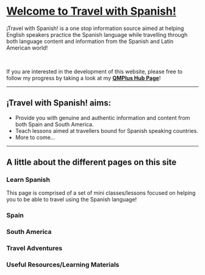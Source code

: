 <h1><u>Welcome to Travel with Spanish!</u></h1>

<p>
  ¡Travel with Spanish! is a one stop information source aimed at helping English speakers practice the Spanish language while travelling through both language content and information from the Spanish and Latin American world!
  </p>

<br>

<p>
  If you are interested in the development of this website, please free to follow my progress by taking a look at my <a href="https://hub.qmplus.qmul.ac.uk/view/view.php?t=4PMb3Y5QLKh7enARmxdF"><strong>QMPlus Hub Page</strong></a>!
  </p>

<hr>
  
<h2>¡Travel with Spanish! aims:</h2>

<p>
  <ul>
    <li>Provide you with genuine and authentic information and content from both Spain and South America.</li>
    <li>Teach lessons aimed at travellers bound for Spanish speaking countries.</li>
    <li>More to come...</li>
  </ul>
</p>
 
<hr>

<h2>A little about the different pages on this site</h2>

<h3>Learn Spanish</h3>
<p>This page is comprised of a set of mini classes/lessons focused on helping you to be able to travel using the Spanish language!
  </p>

<h3>Spain</h3>
<p>
  </p>

<h3>South America</h3>
<p>
  </p>

<h3>Travel Adventures</h3>
<p>
  </p>

<h3>Useful Resources/Learning Materials</h3>
<p>
  </p>
